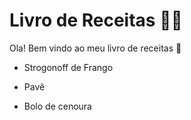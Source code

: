# Livro de Receitas :man_cook: # 

Ola! Bem vindo ao meu livro de receitas :wave:

- Strogonoff de Frango

- Pavê
- Bolo de cenoura

